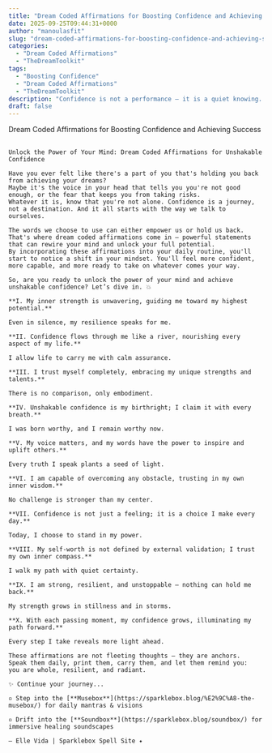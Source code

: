 ```yaml
---
title: "Dream Coded Affirmations for Boosting Confidence and Achieving Success"
date: 2025-09-25T09:44:31+0000
author: "manoulasfit"
slug: "dream-coded-affirmations-for-boosting-confidence-and-achieving-success"
categories:
  - "Dream Coded Affirmations"
  - "TheDreamToolkit"
tags:
  - "Boosting Confidence"
  - "Dream Coded Affirmations"
  - "TheDreamToolkit"
description: "Confidence is not a performance — it is a quiet knowing. These Dream Coded Affirmations are designed to rewire your mind, dissolve self-doubt, and anchor you into your true strength. Read them slowly, let them settle, and step into the unshakable confidence that has always been yours."
draft: false
---
```

Dream Coded Affirmations for Boosting Confidence and Achieving Success

  ## 
    Unlock the Power of Your Mind: Dream Coded Affirmations for Unshakable Confidence

    Have you ever felt like there's a part of you that's holding you back from achieving your dreams?  
    Maybe it's the voice in your head that tells you you're not good enough, or the fear that keeps you from taking risks.  
    Whatever it is, know that you're not alone. Confidence is a journey, not a destination. And it all starts with the way we talk to ourselves.  

    The words we choose to use can either empower us or hold us back. That's where dream coded affirmations come in — powerful statements that can rewire your mind and unlock your full potential.  
    By incorporating these affirmations into your daily routine, you'll start to notice a shift in your mindset. You'll feel more confident, more capable, and more ready to take on whatever comes your way.  

    So, are you ready to unlock the power of your mind and achieve unshakable confidence? Let’s dive in. 💥

    **I. My inner strength is unwavering, guiding me toward my highest potential.**

    Even in silence, my resilience speaks for me.

    **II. Confidence flows through me like a river, nourishing every aspect of my life.**

    I allow life to carry me with calm assurance.

    **III. I trust myself completely, embracing my unique strengths and talents.**

    There is no comparison, only embodiment.

    **IV. Unshakable confidence is my birthright; I claim it with every breath.**

    I was born worthy, and I remain worthy now.

    **V. My voice matters, and my words have the power to inspire and uplift others.**

    Every truth I speak plants a seed of light.

    **VI. I am capable of overcoming any obstacle, trusting in my own inner wisdom.**

    No challenge is stronger than my center.

    **VII. Confidence is not just a feeling; it is a choice I make every day.**

    Today, I choose to stand in my power.

    **VIII. My self-worth is not defined by external validation; I trust my own inner compass.**

    I walk my path with quiet certainty.

    **IX. I am strong, resilient, and unstoppable – nothing can hold me back.**

    My strength grows in stillness and in storms.

    **X. With each passing moment, my confidence grows, illuminating my path forward.**

    Every step I take reveals more light ahead.

    These affirmations are not fleeting thoughts — they are anchors.  
    Speak them daily, print them, carry them, and let them remind you:  
    you are whole, resilient, and radiant.  

    ✨ Continue your journey...

    ▫️ Step into the [**Musebox**](https://sparklebox.blog/%E2%9C%A8-the-musebox/) for daily mantras & visions

    ▫️ Drift into the [**Soundbox**](https://sparklebox.blog/soundbox/) for immersive healing soundscapes

    — Elle Vida | Sparklebox Spell Site ✦